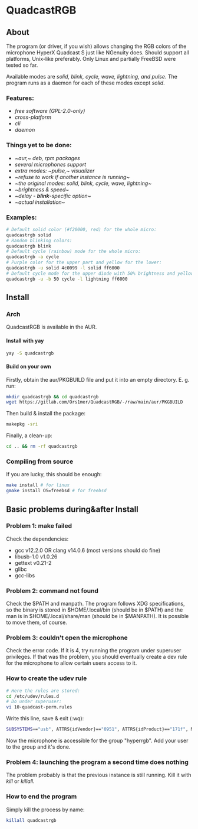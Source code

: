 # QuadcastRGB
## About
The program (or driver, if you wish) allows changing the RGB colors of the
microphone HyperX Quadcast S just like NGenuity does. Should support all
platforms, Unix-like preferably. Only Linux and partially FreeBSD were tested
so far.

Available modes are *solid, blink, cycle, wave, lightning, and pulse*. The
program runs as a daemon for each of these modes except *solid*.

### Features:
- *free software (GPL-2.0-only)*
- *cross-platform*
- *cli*
- *daemon*

### Things yet to be done:
- *~aur,~ deb, rpm packages*
- *several microphones support*
- *extra modes: ~pulse,~ visualizer*
- *~refuse to work if another instance is running~*
- *~the original modes: solid, blink, cycle, wave, lightning~*
- *~brightness & speed~*
- *~delay - **blink**-specific option~*
- *~actual installation~*

### Examples:
```bash
# Default solid color (#f20000, red) for the whole micro:
quadcastrgb solid 
# Random blinking colors:
quadcastrgb blink
# Default cycle (rainbow) mode for the whole micro:
quadcastrgb -a cycle 
# Purple color for the upper part and yellow for the lower:
quadcastrgb -u solid 4c0099 -l solid ff6000 
# Default cycle mode for the upper diode with 50% brightness and yellow lightning for the lower:
quadcastrgb -u -b 50 cycle -l lightning ff6000 
```

## Install
### Arch
QuadcastRGB is available in the AUR.
#### Install with yay
```bash
yay -S quadcastrgb
```
#### Build on your own
Firstly, obtain the aur/PKGBUILD file and put it into an empty directory.
E. g. run:
```bash
mkdir quadcastrgb && cd quadcastrgb
wget https://gitlab.com/Ors1mer/QuadcastRGB/-/raw/main/aur/PKGBUILD
```
Then build & install the package:
```bash
makepkg -sri
```
Finally, a clean-up:
```bash
cd .. && rm -rf quadcastrgb
```

### Compiling from source
If you are lucky, this should be enough:
```bash
make install # for linux
gmake install OS=freebsd # for freebsd
```

## Basic problems during&after Install
### Problem 1: make failed
Check the dependencies:  
 - gcc v12.2.0 OR clang v14.0.6 (most versions should do fine)
 - libusb-1.0 v1.0.26
 - gettext v0.21-2
 - glibc
 - gcc-libs

### Problem 2: command not found
Check the $PATH and manpath. The program follows XDG specifications, so the
binary is stored in $HOME/.local/bin (should be in $PATH) and the man is in
$HOME/.local/share/man (should be in $MANPATH). It is possible to move them,
of course.

### Problem 3: couldn't open the microphone
Check the error code. If it is 4, try running the program under superuser
privileges. If that was the problem, you should eventually create a dev rule
for the microphone to allow certain users access to it.

### How to create the udev rule
```bash
# Here the rules are stored:
cd /etc/udev/rules.d 
# Do under superuser:
vi 10-quadcast-perm.rules 
```
Write this line, save & exit (:wq):
```bash
SUBSYSTEMS=="usb", ATTRS{idVendor}=="0951", ATTRS{idProduct}=="171f", MODE="0660", GROUP="hyperrgb" 
```
Now the microphone is accessible for the group "hyperrgb". Add your user to the
group and it's done.

### Problem 4: launching the program a second time does nothing
The problem probably is that the previous instance is still running. Kill it
with *kill* or *killall*.

### How to end the program
Simply kill the process by name:
```bash
killall quadcastrgb
```

